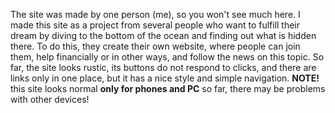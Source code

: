 The site was made by one person (me), so you won't see much here.
I made this site as a project from several people who want to fulfill their dream by diving to the bottom of the ocean and finding out what is hidden there. 
To do this, they create their own website, where people can join them, help financially or in other ways, and follow the news on this topic.
So far, the site looks rustic, its buttons do not respond to clicks, and there are links only in one place, but it has a nice style and simple navigation.
__NOTE!__
this site looks normal __only for phones and PC__ so far, there may be problems with other devices!
